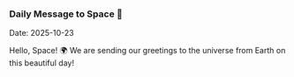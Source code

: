 ### Daily Message to Space 🌌
Date: 2025-10-23

Hello, Space! 🌍 We are sending our greetings to the universe from Earth on this beautiful day!
